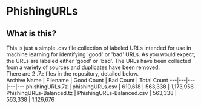 # PhishingURLs

## What is this?
This is just a simple .csv file collection of labeled URLs intended for use in machine learning for identifying 'good' or 'bad' URLs. As you would expect, the URLs are labeled either 'good' or 'bad'. The URLs have been collected from a variety of sources and duplicates have been removed.<br>
There are 2 .7z files in the repository, detailed below.
<br>
Archive Name | Filename | Good Count | Bad Count | Total Count
---|---|---|---|---
phishingURLs.7z | phishingURLs.csv | 610,618 | 563,338 | 1,173,956
PhishingURLs-Balanced.tz | PhishingURLs-Balanced.csv | 563,338 | 563,338 | 1,126,676
